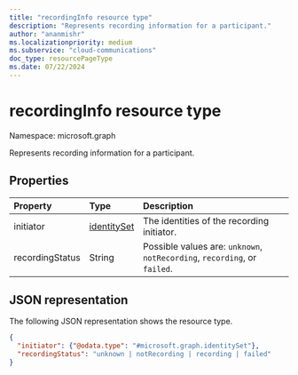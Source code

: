 ```yaml
---
title: "recordingInfo resource type"
description: "Represents recording information for a participant."
author: "ananmishr"
ms.localizationpriority: medium
ms.subservice: "cloud-communications"
doc_type: resourcePageType
ms.date: 07/22/2024
---
```


# recordingInfo resource type

Namespace: microsoft.graph

Represents recording information for a participant.

## Properties

| Property        | Type    | Description|
|:----------------|:--------|:----------|
| initiator     | [identitySet](identitySet.md) | The identities of the recording initiator. |
| recordingStatus | String | Possible values are: `unknown`, `notRecording`, `recording`, or `failed`. |

## JSON representation

The following JSON representation shows the resource type.

<!-- {
  "blockType": "resource",
  "optionalProperties": [
    "initiator"
  ],
  "@odata.type": "microsoft.graph.recordingInfo"
}-->
```json
{
  "initiator": {"@odata.type": "#microsoft.graph.identitySet"},
  "recordingStatus": "unknown | notRecording | recording | failed"
}
```

<!-- uuid: 8fcb5dbc-d5aa-4681-8e31-b001d5168d79
2015-10-25 14:57:30 UTC -->
<!--
{
  "type": "#page.annotation",
  "description": "recordingInfo resource",
  "keywords": "",
  "section": "documentation",
  "tocPath": "",
  "suppressions": []
}
-->

